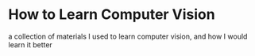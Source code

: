 # How to Learn Computer Vision
a collection of materials I used to learn computer vision, and how I would learn it better
